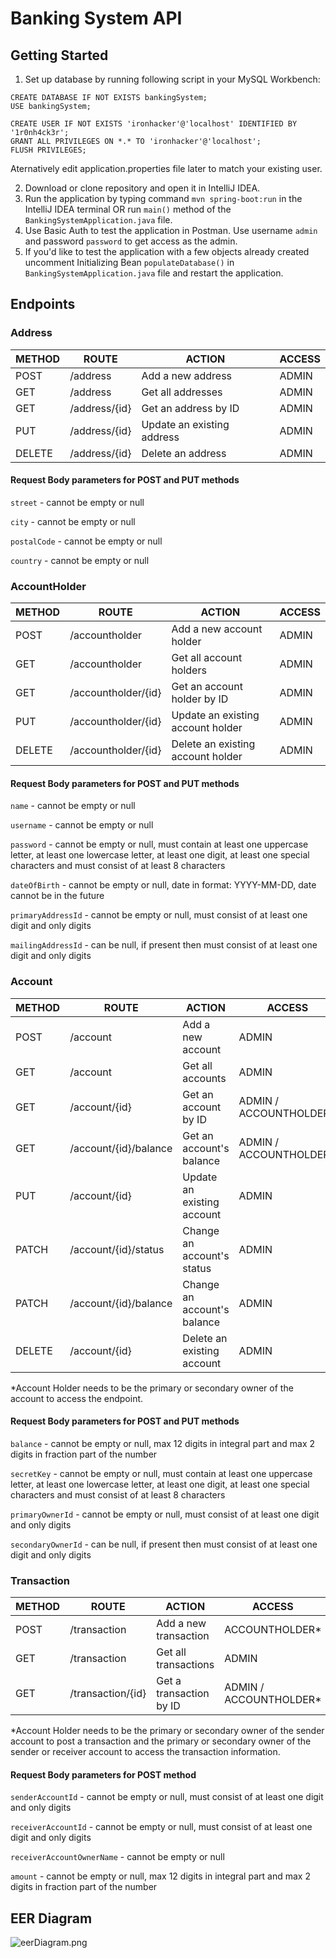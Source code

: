 # Banking System API

## Getting Started
1. Set up database by running following script in your MySQL Workbench:

```
CREATE DATABASE IF NOT EXISTS bankingSystem;
USE bankingSystem;

CREATE USER IF NOT EXISTS 'ironhacker'@'localhost' IDENTIFIED BY '1r0nh4ck3r';
GRANT ALL PRIVILEGES ON *.* TO 'ironhacker'@'localhost';
FLUSH PRIVILEGES;
```
Aternatively edit application.properties file later to match your existing user.

2. Download or clone repository and open it in IntelliJ IDEA.
3. Run the application by typing command ```mvn spring-boot:run``` in the IntelliJ IDEA terminal
OR run ```main()``` method of the ```BankingSystemApplication.java``` file.
4. Use Basic Auth to test the application in Postman. Use username ```admin``` and password ```password``` to get access as the admin.
5. If you'd like to test the application with a few objects already created uncomment Initializing Bean ```populateDatabase()``` in ```BankingSystemApplication.java``` file and restart the application.

## Endpoints

### Address
|METHOD|ROUTE|ACTION|ACCESS
|---|----|----|---|
|POST|/address|Add a new address|ADMIN
|GET|/address|Get all addresses|ADMIN
|GET|/address/{id}|Get an address by ID|ADMIN
|PUT|/address/{id}|Update an existing address|ADMIN
|DELETE|/address/{id}|Delete an address|ADMIN

#### Request Body parameters for POST and PUT methods
```street``` - cannot be empty or null

```city``` - cannot be empty or null

```postalCode``` - cannot be empty or null

```country``` - cannot be empty or null

### AccountHolder
|METHOD|ROUTE|ACTION|ACCESS
|---|----|----|---|
|POST|/accountholder|Add a new account holder|ADMIN
|GET|/accountholder|Get all account holders|ADMIN
|GET|/accountholder/{id}|Get an account holder by ID|ADMIN
|PUT|/accountholder/{id}|Update an existing account holder|ADMIN
|DELETE|/accountholder/{id}|Delete an existing account holder|ADMIN

#### Request Body parameters for POST and PUT methods
```name``` - cannot be empty or null

```username``` - cannot be empty or null

```password``` - cannot be empty or null, must contain at least one uppercase letter, at least one lowercase letter, at least one digit, at least one special characters and must consist of at least 8 characters

```dateOfBirth``` - cannot be empty or null, date in format: YYYY-MM-DD, date cannot be in the future

```primaryAddressId``` - cannot be empty or null, must consist of at least one digit and only digits

```mailingAddressId``` - can be null, if present then must consist of at least one digit and only digits

### Account
|METHOD|ROUTE|ACTION|ACCESS
|---|----|----|---|
|POST|/account|Add a new account|ADMIN
|GET|/account|Get all accounts|ADMIN
|GET|/account/{id}|Get an account by ID|ADMIN / ACCOUNTHOLDER*
|GET|/account/{id}/balance|Get an account's balance|ADMIN / ACCOUNTHOLDER*
|PUT|/account/{id}|Update an existing account|ADMIN
|PATCH|/account/{id}/status|Change an account's status|ADMIN
|PATCH|/account/{id}/balance|Change an account's balance|ADMIN
|DELETE|/account/{id}|Delete an existing account|ADMIN

*Account Holder needs to be the primary or secondary owner of the account to access the endpoint.

#### Request Body parameters for POST and PUT methods
```balance``` - cannot be empty or null, max 12 digits in integral part and max 2 digits in fraction part of the number

```secretKey``` - cannot be empty or null, must contain at least one uppercase letter, at least one lowercase letter, at least one digit, at least one special characters and must consist of at least 8 characters

```primaryOwnerId``` - cannot be empty or null, must consist of at least one digit and only digits

```secondaryOwnerId``` - can be null, if present then must consist of at least one digit and only digits

### Transaction
|METHOD|ROUTE|ACTION|ACCESS
|---|----|----|---|
|POST|/transaction|Add a new transaction|ACCOUNTHOLDER*
|GET|/transaction|Get all transactions|ADMIN
|GET|/transaction/{id}|Get a transaction by ID|ADMIN / ACCOUNTHOLDER*

*Account Holder needs to be the primary or secondary owner of the sender account to post a transaction and the primary or secondary owner of the sender or receiver account to access the transaction information.

#### Request Body parameters for POST method
```senderAccountId``` - cannot be empty or null, must consist of at least one digit and only digits

```receiverAccountId``` - cannot be empty or null, must consist of at least one digit and only digits

```receiverAccountOwnerName``` - cannot be empty or null

```amount``` - cannot be empty or null, max 12 digits in integral part and max 2 digits in fraction part of the number

## EER Diagram

![eerDiagram.png](https://github.com/EN-IH-WDPT-JUN21/kat-wasik-Midterm-Project-Banking-System/blob/main/src/main/resources/eerDiagram.png)
